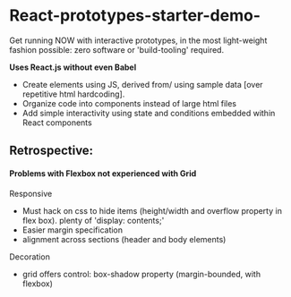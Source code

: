 # React-prototypes-starter-demo-
Get running NOW with interactive prototypes, in the most light-weight fashion possible: zero software or 'build-tooling' required.

**Uses React.js without even Babel**

- Create elements using JS, derived from/ using sample data [over repetitive html hardcoding].
- Organize code into components instead of large html files
- Add simple interactivity using state and conditions embedded within React components

## Retrospective:

#### Problems with Flexbox not experienced with Grid

  Responsive
  - Must hack on css to hide items (height/width and overflow property in flex box). plenty of 'display: contents;' 
  - Easier margin specification
  - alignment across sections (header and body elements)

  Decoration
  - grid offers control: box-shadow property (margin-bounded, with flexbox)
